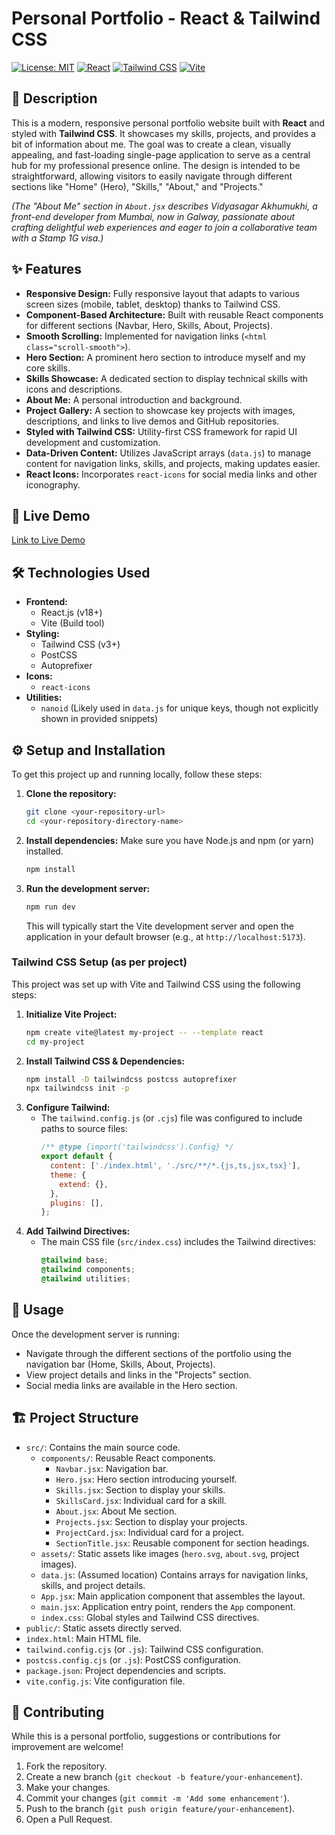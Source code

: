 # Personal Portfolio - React & Tailwind CSS

[![License: MIT](https://img.shields.io/badge/License-MIT-yellow.svg)](https://opensource.org/licenses/MIT)
[![React](https://img.shields.io/badge/React-^18-blue?logo=react)](https://react.dev/)
[![Tailwind CSS](https://img.shields.io/badge/Tailwind%20CSS-v3-38B2AC?logo=tailwind-css)](https://tailwindcss.com/)
[![Vite](https://img.shields.io/badge/Vite-^5-646CFF?logo=vite)](https://vitejs.dev/)

## 📝 Description

This is a modern, responsive personal portfolio website built with **React** and styled with **Tailwind CSS**. It showcases my skills, projects, and provides a bit of information about me. The goal was to create a clean, visually appealing, and fast-loading single-page application to serve as a central hub for my professional presence online. The design is intended to be straightforward, allowing visitors to easily navigate through different sections like "Home" (Hero), "Skills," "About," and "Projects."

*(The "About Me" section in `About.jsx` describes Vidyasagar Akhumukhi, a front-end developer from Mumbai, now in Galway, passionate about crafting delightful web experiences and eager to join a collaborative team with a Stamp 1G visa.)*

## ✨ Features

* **Responsive Design:** Fully responsive layout that adapts to various screen sizes (mobile, tablet, desktop) thanks to Tailwind CSS.
* **Component-Based Architecture:** Built with reusable React components for different sections (Navbar, Hero, Skills, About, Projects).
* **Smooth Scrolling:** Implemented for navigation links (`<html class="scroll-smooth">`).
* **Hero Section:** A prominent hero section to introduce myself and my core skills.
* **Skills Showcase:** A dedicated section to display technical skills with icons and descriptions.
* **About Me:** A personal introduction and background.
* **Project Gallery:** A section to showcase key projects with images, descriptions, and links to live demos and GitHub repositories.
* **Styled with Tailwind CSS:** Utility-first CSS framework for rapid UI development and customization.
* **Data-Driven Content:** Utilizes JavaScript arrays (`data.js`) to manage content for navigation links, skills, and projects, making updates easier.
* **React Icons:** Incorporates `react-icons` for social media links and other iconography.

## 🚀 Live Demo

[Link to Live Demo](https://portfolionoto.netlify.app/) 

## 🛠️ Technologies Used

* **Frontend:**
    * React.js (v18+)
    * Vite (Build tool)
* **Styling:**
    * Tailwind CSS (v3+)
    * PostCSS
    * Autoprefixer
* **Icons:**
    * `react-icons`
* **Utilities:**
    * `nanoid` (Likely used in `data.js` for unique keys, though not explicitly shown in provided snippets)

## ⚙️ Setup and Installation

To get this project up and running locally, follow these steps:

1.  **Clone the repository:**
    ```bash
    git clone <your-repository-url>
    cd <your-repository-directory-name>
    ```

2.  **Install dependencies:**
    Make sure you have Node.js and npm (or yarn) installed.
    ```bash
    npm install
    ```

3.  **Run the development server:**
    ```bash
    npm run dev
    ```
    This will typically start the Vite development server and open the application in your default browser (e.g., at `http://localhost:5173`).

### Tailwind CSS Setup (as per project)

This project was set up with Vite and Tailwind CSS using the following steps:

1.  **Initialize Vite Project:**
    ```bash
    npm create vite@latest my-project -- --template react
    cd my-project
    ```
2.  **Install Tailwind CSS & Dependencies:**
    ```bash
    npm install -D tailwindcss postcss autoprefixer
    npx tailwindcss init -p
    ```
3.  **Configure Tailwind:**
    * The `tailwind.config.js` (or `.cjs`) file was configured to include paths to source files:
        ```javascript
        /** @type {import('tailwindcss').Config} */
        export default {
          content: ['./index.html', './src/**/*.{js,ts,jsx,tsx}'],
          theme: {
            extend: {},
          },
          plugins: [],
        };
        ```
4.  **Add Tailwind Directives:**
    * The main CSS file (`src/index.css`) includes the Tailwind directives:
        ```css
        @tailwind base;
        @tailwind components;
        @tailwind utilities;
        ```

## 📖 Usage

Once the development server is running:

* Navigate through the different sections of the portfolio using the navigation bar (Home, Skills, About, Projects).
* View project details and links in the "Projects" section.
* Social media links are available in the Hero section.

## 🏗️ Project Structure

* `src/`: Contains the main source code.
    * `components/`: Reusable React components.
        * `Navbar.jsx`: Navigation bar.
        * `Hero.jsx`: Hero section introducing yourself.
        * `Skills.jsx`: Section to display your skills.
        * `SkillsCard.jsx`: Individual card for a skill.
        * `About.jsx`: About Me section.
        * `Projects.jsx`: Section to display your projects.
        * `ProjectCard.jsx`: Individual card for a project.
        * `SectionTitle.jsx`: Reusable component for section headings.
    * `assets/`: Static assets like images (`hero.svg`, `about.svg`, project images).
    * `data.js`: (Assumed location) Contains arrays for navigation links, skills, and project details.
    * `App.jsx`: Main application component that assembles the layout.
    * `main.jsx`: Application entry point, renders the `App` component.
    * `index.css`: Global styles and Tailwind CSS directives.
* `public/`: Static assets directly served.
* `index.html`: Main HTML file.
* `tailwind.config.cjs` (or `.js`): Tailwind CSS configuration.
* `postcss.config.cjs` (or `.js`): PostCSS configuration.
* `package.json`: Project dependencies and scripts.
* `vite.config.js`: Vite configuration file.

## 🤝 Contributing

While this is a personal portfolio, suggestions or contributions for improvement are welcome!

1.  Fork the repository.
2.  Create a new branch (`git checkout -b feature/your-enhancement`).
3.  Make your changes.
4.  Commit your changes (`git commit -m 'Add some enhancement'`).
5.  Push to the branch (`git push origin feature/your-enhancement`).
6.  Open a Pull Request.